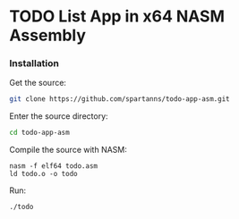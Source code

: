 # TODO List App in x64 NASM Assembly

### Installation

Get the source:

```sh
git clone https://github.com/spartanns/todo-app-asm.git
```

Enter the source directory:

```sh
cd todo-app-asm
```

Compile the source with NASM:

```
nasm -f elf64 todo.asm
ld todo.o -o todo
```

Run:

```sh
./todo
```
